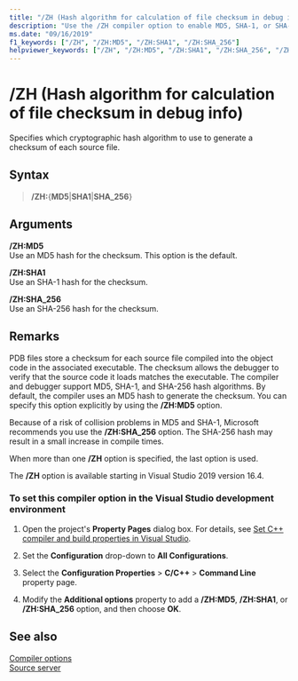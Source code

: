 ```yaml
---
title: "/ZH (Hash algorithm for calculation of file checksum in debug info)"
description: "Use the /ZH compiler option to enable MD5, SHA-1, or SHA-256 source file checksums in debug info"
ms.date: "09/16/2019"
f1_keywords: ["/ZH", "/ZH:MD5", "/ZH:SHA1", "/ZH:SHA_256"]
helpviewer_keywords: ["/ZH", "/ZH:MD5", "/ZH:SHA1", "/ZH:SHA_256", "/ZH compiler option", "/ZH:MD5 compiler option", "/ZH:SHA1 compiler option", "/ZH:SHA_256 compiler option", "Hash algorithm for file checksum in debug info"]
---
```

# /ZH (Hash algorithm for calculation of file checksum in debug info)

Specifies which cryptographic hash algorithm to use to generate a checksum of each source file.

## Syntax

> **/ZH:**{**MD5**|**SHA1**|**SHA_256**}

## Arguments

**/ZH:MD5**\
Use an MD5 hash for the checksum. This option is the default.

**/ZH:SHA1**\
Use an SHA-1 hash for the checksum.

**/ZH:SHA_256**\
Use an SHA-256 hash for the checksum.

## Remarks

PDB files store a checksum for each source file compiled into the object code in the associated executable. The checksum allows the debugger to verify that the source code it loads matches the executable. The compiler and debugger support MD5, SHA-1, and SHA-256 hash algorithms. By default, the compiler uses an MD5 hash to generate the checksum. You can specify this option explicitly by using the **/ZH:MD5** option.

Because of a risk of collision problems in MD5 and SHA-1, Microsoft recommends you use the **/ZH:SHA_256** option. The SHA-256 hash may result in a small increase in compile times.

When more than one **/ZH** option is specified, the last option is used.

The **/ZH** option is available starting in Visual Studio 2019 version 16.4.

### To set this compiler option in the Visual Studio development environment

1. Open the project's **Property Pages** dialog box. For details, see [Set C++ compiler and build properties in Visual Studio](../working-with-project-properties.md).

1. Set the **Configuration** drop-down to **All Configurations**.

1. Select the **Configuration Properties** > **C/C++** > **Command Line** property page.

1. Modify the **Additional options** property to add a **/ZH:MD5**, **/ZH:SHA1**, or **/ZH:SHA_256** option, and then choose **OK**.

## See also

[Compiler options](compiler-options.md)\
[Source server](/windows/win32/debug/source-server-and-source-indexing)
